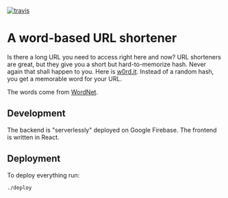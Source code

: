 [![travis](https://travis-ci.org/bengro/w0rd.it.svg?branch=master)]()

# A word-based URL shortener

Is there a long URL you need to access right here and now? URL shorteners are great, but they give you a short but hard-to-memorize hash.
Never again that shall happen to you. Here is [w0rd.it](https://w0rd.it). Instead of a random hash, you get a memorable word for your URL.

The words come from [WordNet](https://wordnet.princeton.edu/download/current-version).

## Development 

The backend is "serverlessly" deployed on Google Firebase. The frontend is written in React.

## Deployment
To deploy everything run:
```
./deploy
```

